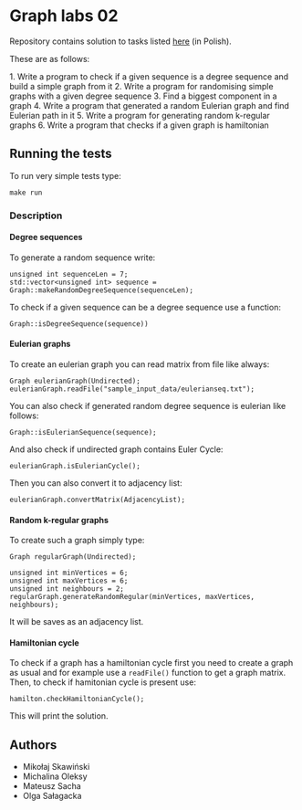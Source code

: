 # Graph labs 02

Repository contains solution to tasks listed [here](http://home.agh.edu.pl/~ewach/grafy/Zestaw_2.pdf) (in Polish).
<p>
These are as follows:
<p>
1. Write a program to check if a given sequence is a degree sequence and build a simple graph from it
2. Write a program for randomising simple graphs with a given degree sequence
3. Find a biggest component in a graph
4. Write a program that generated a random Eulerian graph and find Eulerian path in it
5. Write a program for generating random k-regular graphs
6. Write a program that checks if a given graph is hamiltonian


## Running the tests

To run very simple tests type:

```
make run
```

### Description

#### Degree sequences

To generate a random sequence write:

```
unsigned int sequenceLen = 7;
std::vector<unsigned int> sequence = Graph::makeRandomDegreeSequence(sequenceLen);
```

To check if a given sequence can be a degree sequence use a function:
```
Graph::isDegreeSequence(sequence))
```

#### Eulerian graphs
To create an eulerian graph you can read matrix from file like always:

```
Graph eulerianGraph(Undirected);
eulerianGraph.readFile("sample_input_data/eulerianseq.txt");
```

You can also check if generated random degree sequence is eulerian like follows:
```
Graph::isEulerianSequence(sequence);
```

And also check if undirected graph contains Euler Cycle:
```
eulerianGraph.isEulerianCycle();
```

Then you can also convert it to adjacency list:

```
eulerianGraph.convertMatrix(AdjacencyList);
```

#### Random k-regular graphs
To create such a graph simply type:

```
Graph regularGraph(Undirected);

unsigned int minVertices = 6;
unsigned int maxVertices = 6;
unsigned int neighbours = 2;
regularGraph.generateRandomRegular(minVertices, maxVertices, neighbours);
```
It will be saves as an adjacency list.


#### Hamiltonian cycle

To check if a graph has a hamiltonian cycle first you need to create a graph as usual and for example use a `readFile()` function to get a graph matrix. Then, to check if hamitonian cycle is present use:

```
hamilton.checkHamiltonianCycle();
```
This will print the solution.


## Authors

* Mikołaj Skawiński
* Michalina Oleksy
* Mateusz Sacha
* Olga Sałagacka
